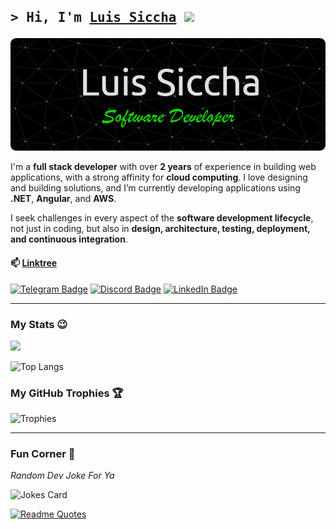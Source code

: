 <!--
<img src="https://readme-jokes.vercel.app/api?theme=react" alt="Jokes Card" />
-->

## <p align="left"><samp>&gt; Hi, I'm <a href="https://github.com/LSiccha">Luis Siccha</a> <img src="https://media.giphy.com/media/hvRJCLFzcasrR4ia7z/giphy.gif" width="25"></samp></p>

![Header](./header-xl.png)

<p align="center"></p>

I'm a **full stack developer** with over **2 years** of experience in building web applications, with a strong affinity for **cloud computing**. I love designing and building solutions, and I’m currently developing applications using **.NET**, **Angular**, and **AWS**. 

I seek challenges in every aspect of the **software development lifecycle**, not just in coding, but also in **design, architecture, testing, deployment, and continuous integration**.

#### 📫 [Linktree](https://linktr.ee/luis.siccha)
  
[![Telegram Badge](https://img.shields.io/badge/-Telegram-26A5E4?style=flat&logo=Telegram&logoColor=white)](https://t.me/LSiccha)
[![Discord Badge](https://img.shields.io/badge/-Discord-5865F2?style=flat&logo=Discord&logoColor=white)](https://discordapp.com/users/915027947625263155/)
[![LinkedIn Badge](https://img.shields.io/badge/-LinkedIn-0077B5?style=flat&logo=LinkedIn&logoColor=white)](https://www.linkedin.com/in/luis-siccha-96454a1bb/)

---

### My Stats 😉

<img height="180em" src="https://github-readme-stats.vercel.app/api?username=LSiccha&show_icons=true&hide_border=true&&count_private=true&include_all_commits=true&theme=catppuccin_mocha" />
  
![Top Langs](https://github-readme-stats.vercel.app/api/top-langs/?username=LSiccha&size_weight=0.5&count_weight=0.5&theme=catppuccin_mocha&hide_border=true)

### My GitHub Trophies 🏆
![Trophies](https://github-profile-trophy.vercel.app/?username=LSiccha&locale=en&row=1&theme=gruvbox&margin-w=15&no-frame=true)

---

### Fun Corner 🎉

<div align="start">
    <p><em>Random Dev Joke For Ya</em></p>
    <img src="https://readme-jokes.vercel.app/api?theme=catppuccin_mocha" alt="Jokes Card" />  
</div>

[![Readme Quotes](https://quotes-github-readme.vercel.app/api?type=horizontal&theme=catppuccin_mocha)](https://github.com/piyushsuthar/github-readme-quotes)

</br>
